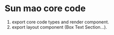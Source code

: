 # Sun mao core code

1. export core code types and render component.
2. export layout component (Box Text Section...).
